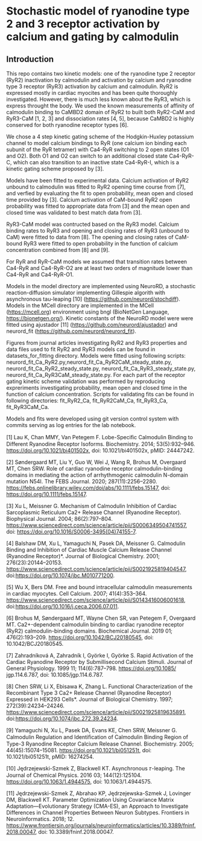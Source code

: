 Stochastic model of ryanodine type 2 and 3 receptor activation by calcium and gating by calmodulin
=======================


Introduction
-----------------------
This repo contains two kinetic models: one of the ryanodine type 2 receptor (RyR2) inactivation by calmodulin and activation by calcium and ryanodine type 3 receptor (RyR3) activation by calcium and calmodulin. RyR2 is expressed mostly in cardiac myocites and has been quite thoroughly investigated. However, there is much less known about the RyR3, which is express throught the body. We used the known measurements of affinity of calmodulin binding to CaMBD2 domain of RyR2 to built both RyR2-CaM and RyR3-CaM [1, 2, 3] and dissociation rates [4, 5], because CaMBD2 is highly conserved for both ryanodine receptor types [6].

We chose a 4 step kinetic gating scheme of the Hodgkin-Huxley potassium channel to model calcium bindings to RyR (one calcium ion binding each subunit of the RyR tetramer) with Ca4-RyR switching to 2 open states (O1 and O2). Both O1 and O2 can switch to an additional closed state Ca4-RyR-C, which can also transition to an inactive state Ca4-RyR-I, which is a kinetic gating scheme proposed by [3].

Models have been fitted to experimental data. Calcium activation of RyR2 unbound to calmodulin was fitted to RyR2 opening time course from [7], and verfied by evaluating the fit to open probability, mean open and closed time provided by [3]. Calcium activation of CaM-bound RyR2 open probability was fitted to appropriate data from [3] and the mean open and closed time was validated to best match data from [3]. 

RyR3-CaM model was contructed based on the RyR3 model. Calcium binding rates to RyR3 and opening and closing rates of RyR3 (unbound to CaM) were fitted to data from [8]. The opening and closing rates of CaM-bound RyR3 were fitted to open probability in the function of calcium concentration combined from [8] and [9].

For RyR and RyR-CaM models we assumed that transition rates between Ca4-RyR and Ca4-RyR-O2 are at least two orders of magnitude lower than Ca4-RyR and Ca4-RyR-O1.

Models in the model directory are implemented using NeuroRD, a stochastic reaction-diffusion simulator implementing Gillespie algorith with asynchronous tau-leaping [10] (https://github.com/neurord/stochdiff). Models in the MCell directory are implemented in the MCell (https://mcell.org) environment using bngl (BioNetGen Language, https://bionetgen.org/). Kinetic constants of the NeuroRD model were were fitted using ajustador [11] (https://github.com/neurord/ajustador) and neurord_fit (https://github.com/neurord/neurord_fit).

Figures from journal articles investigating RyR2 and RyR3 properties and data files used to fit RyR2 and RyR3 models can be found in datasets_for_fitting directory. Models were fitted using following scripts: neurord_fit_Ca_RyR2.py,neurord_fit_Ca_RyR2CaM_steady_state.py,  neurord_fit_Ca_RyR2_steady_state.py, neurord_fit_Ca_RyR3_steady_state.py, neurord_fit_Ca_RyR3CaM_steady_state.py. For each part of the receptor gating kinetic scheme validation was performed by reproducing expreriments investigating probability, mean open and closed time in the function of calcium concentration. Scripts for validating fits can be found in following directories: fit_RyR2_Ca, fit_RyR2CaM_Ca, fit_RyR3_Ca, fit_RyR3CaM_Ca.

Models and fits were developed using git version control system with commits serving as log entries for the lab notebook.

[1] Lau K, Chan MMY, Van Petegem F. Lobe-Speciﬁc Calmodulin Binding to Different Ryanodine Receptor Isoforms. Biochemistry. 2014; 53(5):932–946. https://doi.org/10.1021/bi401502x, doi: 10.1021/bi401502x, pMID:
24447242.

[2] Søndergaard MT, Liu Y, Guo W, Wei J, Wang R, Brohus M, Overgaard MT, Chen SRW. Role of cardiac ryanodine receptor calmodulin-binding domains in mediating the action of arrhythmogenic calmodulin N-domain mutation N54I. The FEBS Journal. 2020; 287(11):2256–2280. https://febs.onlinelibrary.wiley.com/doi/abs/10.1111/febs.15147, doi: https://doi.org/10.1111/febs.15147.

[3] Xu L, Meissner G. Mechanism of Calmodulin Inhibition of Cardiac Sarcoplasmic Reticulum Ca2+ Release Channel (Ryanodine Receptor). Biophysical Journal. 2004; 86(2):797–804. https://www.sciencedirect.com/science/article/pii/S0006349504741557, doi: https://doi.org/10.1016/S0006-3495(04)74155-7.

[4] Balshaw DM, Xu L, Yamaguchi N, Pasek DA, Meissner G. Calmodulin Binding and Inhibition of Cardiac Muscle Calcium Release Channel (Ryanodine Receptor)*.
Journal of Biological Chemistry. 2001; 276(23):20144–20153. https://www.sciencedirect.com/science/article/pii/S0021925819404547, doi:https://doi.org/10.1074/jbc.M010771200.

[5] Wu X, Bers DM. Free and bound intracellular calmodulin measurements in cardiac myocytes. Cell Calcium. 2007; 41(4):353–364. https://www.sciencedirect.com/science/article/pii/S0143416006001618, doi:https://doi.org/10.1016/j.ceca.2006.07.011.

[6] Brohus M, Søndergaard MT, Wayne Chen SR, van Petegem F, Overgaard MT. Ca2+-dependent calmodulin binding to cardiac ryanodine receptor (RyR2) calmodulin-binding domains. Biochemical Journal. 2019 01; 476(2):193–209. https://doi.org/10.1042/BCJ20180545, doi: 10.1042/BCJ20180545.

[7] Zahradníková A, Zahradník I, Györke I, Györke S. Rapid Activation of the Cardiac Ryanodine Receptor by Submillisecond Calcium Stimuli. Journal of General Physiology. 1999 11; 114(6):787–798. https://doi.org/10.1085/
jgp.114.6.787, doi: 10.1085/jgp.114.6.787.

[8] Chen SRW, Li X, Ebisawa K, Zhang L. Functional Characterization of the Recombinant Type 3 Ca2+ Release Channel (Ryanodine Receptor) Expressed in HEK293 Cells*. Journal of Biological Chemistry. 1997; 272(39):24234–24246. https://www.sciencedirect.com/science/article/pii/S0021925819635891, doi:https://doi.org/10.1074/jbc.272.39.24234.

[9] Yamaguchi N, Xu L, Pasek DA, Evans KE, Chen SRW, Meissner G. Calmodulin Regulation and Identiﬁcation of Calmodulin Binding Region of Type-3 Ryanodine Receptor Calcium Release Channel. Biochemistry. 2005; 44(45):15074–15081. https://doi.org/10.1021/bi051251t, doi: 10.1021/bi051251t, pMID: 16274254.

[10] Jędrzejewski-Szmek Z, Blackwell KT. Asynchronous 𝜏-leaping. The Journal of Chemical Physics. 2016 03; 144(12):125104. https://doi.org/10.1063/1.4944575, doi: 10.1063/1.4944575.

[11] Jędrzejewski-Szmek Z, Abrahao KP, Jędrzejewska-Szmek J, Lovinger DM, Blackwell KT. Parameter Optimization Using Covariance Matrix Adaptation—Evolutionary Strategy (CMA-ES), an Approach to Investigate Differences in Channel Properties Between Neuron Subtypes. Frontiers in Neuroinformatics. 2018; 12. https://www.frontiersin.org/journals/neuroinformatics/articles/10.3389/fninf.2018.00047, doi: 10.3389/fninf.2018.00047.
